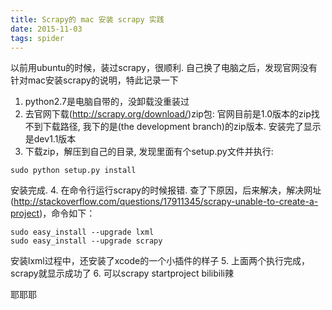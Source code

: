 ```yaml
---
title: Scrapy的 mac 安装 scrapy 实践
date: 2015-11-03
tags: spider
---
```


以前用ubuntu的时候，装过scrapy，很顺利. 自己换了电脑之后，发现官网没有针对mac安装scrapy的说明，特此记录一下

1. python2.7是电脑自带的，没卸载没重装过
2. 去官网下载(http://scrapy.org/download/)zip包: 官网目前是1.0版本的zip找不到下载路径, 我下的是(the development branch)的zip版本. 安装完了显示是dev1.1版本
3. 下载zip，解压到自己的目录, 发现里面有个setup.py文件并执行:
```vim
sudo python setup.py install
```
安装完成.
4. 在命令行运行scrapy的时候报错. 查了下原因，后来解决，解决网址(http://stackoverflow.com/questions/17911345/scrapy-unable-to-create-a-project)，命令如下：
```vim
sudo easy_install --upgrade lxml
sudo easy_install --upgrade scrapy
```
安装lxml过程中，还安装了xcode的一个小插件的样子
5. 上面两个执行完成，scrapy就显示成功了
6. 可以scrapy startproject bilibili辣

耶耶耶
